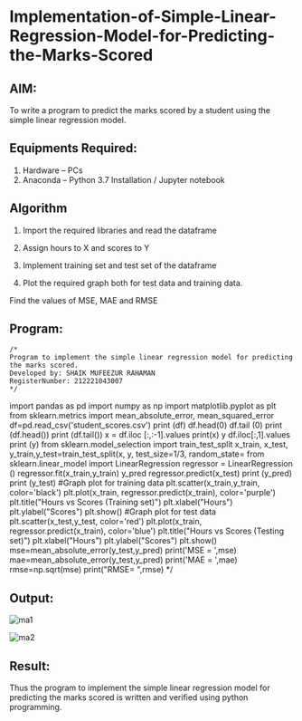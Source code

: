 # Implementation-of-Simple-Linear-Regression-Model-for-Predicting-the-Marks-Scored

## AIM:
To write a program to predict the marks scored by a student using the simple linear regression model.

## Equipments Required:
1. Hardware – PCs
2. Anaconda – Python 3.7 Installation / Jupyter notebook

## Algorithm
1. Import the required libraries and read the dataframe

2. Assign hours to X and scores to Y

3. Implement training set and test set of the dataframe

4. Plot the required graph both for test data and training data.

Find the values of MSE, MAE and RMSE

## Program:
```
/*
Program to implement the simple linear regression model for predicting the marks scored.
Developed by: SHAIK MUFEEZUR RAHAMAN
RegisterNumber: 212221043007
*/
```
import pandas as pd
import numpy as np
import matplotlib.pyplot as plt
from sklearn.metrics import mean_absolute_error, mean_squared_error
df=pd.read_csv('student_scores.csv')
print (df)
df.head(0)
df.tail (0)
print (df.head())
print (df.tail())
x = df.iloc [:,:-1].values
print(x)
y df.iloc[:,1].values
print (y)
from sklearn.model_selection import train_test_split
x_train, x_test, y_train,y_test=train_test_split(x, y, test_size=1/3, random_state=
from sklearn.linear_model import LinearRegression
regressor = LinearRegression ()
regressor.fit(x_train,y_train)
y_pred regressor.predict(x_test)
print (y_pred)
print (y_test)
#Graph plot for training data
plt.scatter(x_train,y_train, color='black')
plt.plot(x_train, regressor.predict(x_train), color='purple')
plt.title("Hours vs Scores (Training set)")
plt.xlabel("Hours")
plt.ylabel("Scores")
plt.show()
#Graph plot for test data
plt.scatter(x_test,y_test, color='red')
plt.plot(x_train, regressor.predict(x_train), color='blue')
plt.title("Hours vs Scores (Testing set)")
plt.xlabel("Hours")
plt.ylabel("Scores")
plt.show()
mse=mean_absolute_error(y_test,y_pred)
print('MSE = ',mse)
mae=mean_absolute_error(y_test,y_pred)
print('MAE = ',mae)
rmse=np.sqrt(mse)
print("RMSE= ",rmse)
*/ 


## Output:

![ma1](https://github.com/githubmufeez45/Implementation-of-Simple-Linear-Regression-Model-for-Predicting-the-Marks-Scored/assets/134826568/b375f1d2-62a5-4e68-a998-f4b53cb3c05d)

![ma2](https://github.com/githubmufeez45/Implementation-of-Simple-Linear-Regression-Model-for-Predicting-the-Marks-Scored/assets/134826568/f10b2d96-d410-43a2-b7a4-e8614b840e51)

## Result:
Thus the program to implement the simple linear regression model for predicting the marks scored is written and verified using python programming.
